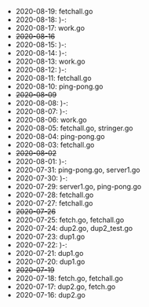 * 2020-08-19: fetchall.go
* 2020-08-18: )-:
* 2020-08-17: work.go
* ~~2020-08-16~~
* 2020-08-15: )-:
* 2020-08-14: )-:
* 2020-08-13: work.go
* 2020-08-12: )-:
* 2020-08-11: fetchall.go
* 2020-08-10: ping-pong.go
* ~~2020-08-09~~
* 2020-08-08: )-:
* 2020-08-07: )-:
* 2020-08-06: work.go
* 2020-08-05: fetchall.go, stringer.go
* 2020-08-04: ping-pong.go
* 2020-08-03: fetchall.go
* ~~2020-08-02~~
* 2020-08-01: )-:
* 2020-07-31: ping-pong.go, server1.go
* 2020-07-30: )-:
* 2020-07-29: server1.go, ping-pong.go
* 2020-07-28: fetchall.go
* 2020-07-27: fetchall.go
* ~~2020-07-26~~
* 2020-07-25: fetch.go, fetchall.go
* 2020-07-24: dup2.go, dup2_test.go
* 2020-07-23: dup1.go
* 2020-07-22: )-:
* 2020-07-21: dup1.go
* 2020-07-20: dup1.go
* ~~2020-07-19~~
* 2020-07-18: fetch.go, fetchall.go
* 2020-07-17: dup2.go, fetch.go
* 2020-07-16: dup2.go

